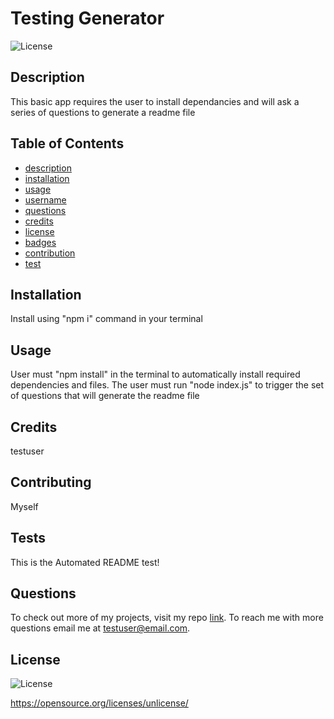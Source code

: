 
  # Testing Generator  
  ![License](https://img.shields.io/badge/License-No_License-blue.svg)

  ## Description  
  This basic app requires the user to install dependancies and will ask a series of questions to generate a readme file

  ## Table of Contents 
  * [description](#description)
  * [installation](#installation)
  * [usage](#usage)
  * [username](#username)
  * [questions](#questions)
  * [credits](#credits)
  * [license](#license)
  * [badges](#badges)
  * [contribution](#contribution)
  * [test](#test)
  
  ## Installation
  Install using "npm i" command in your terminal

  ## Usage 
  User must "npm install" in the terminal to automatically install required dependencies and files. The user must run "node index.js" to trigger the set of questions that will generate the readme file

  ## Credits
  testuser

  ## Contributing
  Myself

  ## Tests
  This is the Automated README test!

  ## Questions
  To check out more of my projects, visit my repo [link](https://github.com/testuser).
  To reach me with more questions email me at testuser@email.com. 

  ## License
  ![License](https://img.shields.io/badge/License-No_License-blue.svg)
  
  https://opensource.org/licenses/unlicense/
